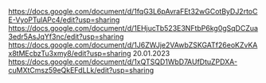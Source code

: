 https://docs.google.com/document/d/1fqG3L6pAvraFEt32wGCotByDJ2rtoCE-VyoPTulAPc4/edit?usp=sharing
https://docs.google.com/document/d/1EHjucTb523E3NFtbP6kg0gSqDCZua3edr5AsJqYf3nc/edit?usp=sharing
https://docs.google.com/document/d/1J6ZWJje2VAwbZSKGATf26eoKZvKAx8tMEcbzTu3xmy8/edit?usp=sharing
20.01.2023
https://docs.google.com/document/d/1xQTSQD1WbD7AUfDtuZPDXA-cuMXtCmsz59eQkEFdLLk/edit?usp=sharing
